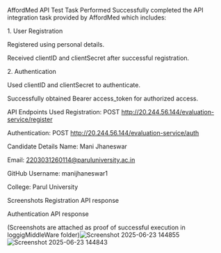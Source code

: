 AffordMed API Test
Task Performed
Successfully completed the API integration task provided by AffordMed which includes:

1️. User Registration

Registered using personal details.

Received clientID and clientSecret after successful registration.

2️. Authentication

Used clientID and clientSecret to authenticate.

Successfully obtained Bearer access_token for authorized access.

API Endpoints Used
Registration:
POST http://20.244.56.144/evaluation-service/register

Authentication:
POST http://20.244.56.144/evaluation-service/auth

Candidate Details
Name: Mani Jhaneswar

Email: 2203031260114@paruluniversity.ac.in

GitHub Username: manijhaneswar1

College: Parul University

Screenshots
Registration API response

Authentication API response

(Screenshots are attached as proof of successful execution in loggigMiddleWare folder)![Screenshot 2025-06-23 144855](https://github.com/user-attachments/assets/09b8f0fa-ba51-4459-9c2a-ddaba0de7602)
![Screenshot 2025-06-23 144843](https://github.com/user-attachments/assets/bdb235d6-b598-4138-b2f6-8e521dce6183)


